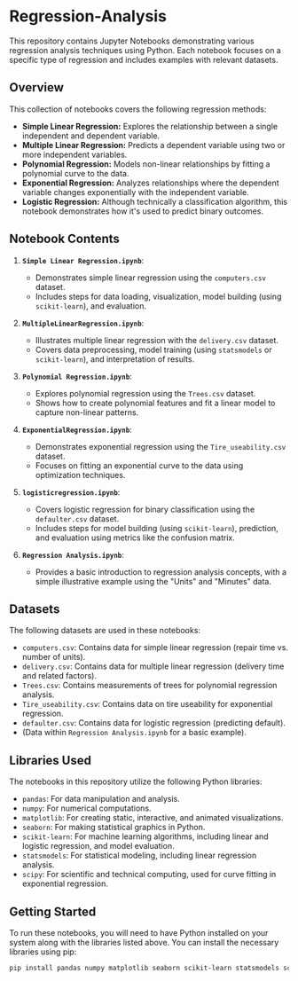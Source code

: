 # Regression-Analysis

This repository contains Jupyter Notebooks demonstrating various regression analysis techniques using Python. Each notebook focuses on a specific type of regression and includes examples with relevant datasets.

## Overview

This collection of notebooks covers the following regression methods:

* **Simple Linear Regression:** Explores the relationship between a single independent and dependent variable.
* **Multiple Linear Regression:** Predicts a dependent variable using two or more independent variables.
* **Polynomial Regression:** Models non-linear relationships by fitting a polynomial curve to the data.
* **Exponential Regression:** Analyzes relationships where the dependent variable changes exponentially with the independent variable.
* **Logistic Regression:** Although technically a classification algorithm, this notebook demonstrates how it's used to predict binary outcomes.

## Notebook Contents

1.  **`Simple Linear Regression.ipynb`**:
    * Demonstrates simple linear regression using the `computers.csv` dataset.
    * Includes steps for data loading, visualization, model building (using `scikit-learn`), and evaluation.

2.  **`MultipleLinearRegression.ipynb`**:
    * Illustrates multiple linear regression with the `delivery.csv` dataset.
    * Covers data preprocessing, model training (using `statsmodels` or `scikit-learn`), and interpretation of results.

3.  **`Polynomial Regression.ipynb`**:
    * Explores polynomial regression using the `Trees.csv` dataset.
    * Shows how to create polynomial features and fit a linear model to capture non-linear patterns.

4.  **`ExponentialRegression.ipynb`**:
    * Demonstrates exponential regression using the `Tire_useability.csv` dataset.
    * Focuses on fitting an exponential curve to the data using optimization techniques.

5.  **`logisticregression.ipynb`**:
    * Covers logistic regression for binary classification using the `defaulter.csv` dataset.
    * Includes steps for model building (using `scikit-learn`), prediction, and evaluation using metrics like the confusion matrix.

6.  **`Regression Analysis.ipynb`**:
    * Provides a basic introduction to regression analysis concepts, with a simple illustrative example using the "Units" and "Minutes" data.

## Datasets

The following datasets are used in these notebooks:

* `computers.csv`: Contains data for simple linear regression (repair time vs. number of units).
* `delivery.csv`: Contains data for multiple linear regression (delivery time and related factors).
* `Trees.csv`: Contains measurements of trees for polynomial regression analysis.
* `Tire_useability.csv`: Contains data on tire useability for exponential regression.
* `defaulter.csv`: Contains data for logistic regression (predicting default).
* (Data within `Regression Analysis.ipynb` for a basic example).

## Libraries Used

The notebooks in this repository utilize the following Python libraries:

* `pandas`: For data manipulation and analysis.
* `numpy`: For numerical computations.
* `matplotlib`: For creating static, interactive, and animated visualizations.
* `seaborn`: For making statistical graphics in Python.
* `scikit-learn`: For machine learning algorithms, including linear and logistic regression, and model evaluation.
* `statsmodels`: For statistical modeling, including linear regression analysis.
* `scipy`: For scientific and technical computing, used for curve fitting in exponential regression.

## Getting Started

To run these notebooks, you will need to have Python installed on your system along with the libraries listed above. You can install the necessary libraries using pip:

```bash
pip install pandas numpy matplotlib seaborn scikit-learn statsmodels scipy
